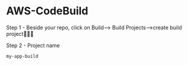# AWS-CodeBuild

Step 1 - Beside your repo, click on Build--> Build Projects-->create build project👩🏾‍🔧

Step 2 - Project name

```sh
my-app-build
```

